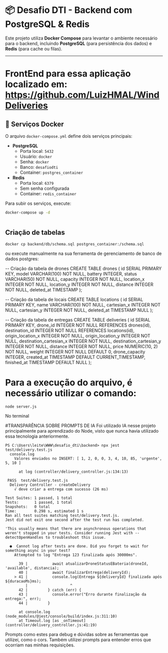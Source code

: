 # 📦 Desafio DTI - Backend com PostgreSQL & Redis

Este projeto utiliza **Docker Compose** para levantar o ambiente necessário para o backend, incluindo **PostgreSQL** (para persistência dos dados) e **Redis** (para cache ou filas).

---

# FrontEnd para essa aplicação localizado em: https://github.com/LuizHMAL/WindDeliveries

## 🐳 Serviços Docker

O arquivo `docker-compose.yml` define dois serviços principais:

- **PostgreSQL**
  - Porta local: `5432`
  - Usuário: `docker`
  - Senha: `docker`
  - Banco: `desafiodti`
  - Container: `postgres_container`
- **Redis**
  - Porta local: `6379`
  - Sem senha configurada
  - Container: `redis_container`

Para subir os serviços, execute:

```bash
docker-compose up -d



```
## Criação de tabelas

```
docker cp backend/db/schema.sql postgres_container:/schema.sql

```
ou execute manualmente na sua ferramenta de gerenciamento de banco de dados postgres:

-- Criação da tabela de drones
CREATE TABLE drones (
  id SERIAL PRIMARY KEY,
  model VARCHAR(100) NOT NULL,
  battery INTEGER,
  status VARCHAR(50) NOT NULL,
  capacity INTEGER NOT NULL,
  location_x INTEGER NOT NULL,
  location_y INTEGER NOT NULL,
  distance INTEGER NOT NULL,
  deleted_at TIMESTAMP
);

-- Criação da tabela de locais
CREATE TABLE locations (
  id SERIAL PRIMARY KEY,
  name VARCHAR(100) NOT NULL,
  cartesian_x INTEGER NOT NULL,
  cartesian_y INTEGER NOT NULL,
  deleted_at TIMESTAMP NULL
);

-- Criação da tabela de entregas
CREATE TABLE deliveries (
  id SERIAL PRIMARY KEY,
  drone_id INTEGER NOT NULL REFERENCES drones(id),
  destination_id INTEGER NOT NULL REFERENCES locations(id),
  origin_location_x INTEGER NOT NULL,
  origin_location_y INTEGER NOT NULL,
  destination_cartesian_x INTEGER NOT NULL,
  destination_cartesian_y INTEGER NOT NULL,
  distance INTEGER NOT NULL,
  price NUMERIC(10, 2) NOT NULL,
  weight INTEGER NOT NULL DEFAULT 0,
  drone_capacity INTEGER,
  created_at TIMESTAMP DEFAULT CURRENT_TIMESTAMP,
  finished_at TIMESTAMP DEFAULT NULL
);
# Para a execução do arquivo, é necessário utilizar o comando:
```
node server.js 
```
No terminal


#TRANSPARÊNCIA SOBRE PROMPTS DE IA
Foi utilizado IA nesse projeto principalmente para aprendizado do Node, visto que nunca havia utilizado essa tecnologia anteriormente.
```
PS C:\Users\leite\WWW\desafio_dti\backend> npx jest test/delivery.test.js
  console.log
    Valores enviados no INSERT: [ 1, 2, 0, 0, 3, 4, 10, 85, 'urgente', 5, 10 ]

      at log (controller/delivery_controller.js:134:13)

 PASS  test/delivery.test.js
  Delivery Controller - createDelivery
    √ deve criar a entrega com sucesso (26 ms)                                                                                                                                               
                                                                                                                                                                                             
Test Suites: 1 passed, 1 total                                                                                                                                                               
Tests:       1 passed, 1 total                                                                                                                                                               
Snapshots:   0 total
Time:        0.298 s, estimated 1 s
Ran all test suites matching test/delivery.test.js.
Jest did not exit one second after the test run has completed.

'This usually means that there are asynchronous operations that weren't stopped in your tests. Consider running Jest with --detectOpenHandles to troubleshoot this issue.

  ●  Cannot log after tests are done. Did you forget to wait for something async in your test?
    Attempted to log "Entrega 123 finalizada após 30000ms".

      39 |           await atualizarDroneStatusEBateria(droneId, 'available', distancia);
      40 |           await finalizarEntrega(deliveryId);
    > 41 |           console.log(Entrega ${deliveryId} finalizada após ${duracaoMs}ms);
         |                   ^
      42 |         } catch (err) {
      43 |           console.error("Erro durante finalização da entrega:", err);
      44 |         }

      at console.log (node_modules/@jest/console/build/index.js:311:10)
      at Timeout.log [as _onTimeout] (controller/delivery_controller.js:41:19)
```
Prompts como estes para debug e dúvidas sobre as ferramentas que utilizei, como o cors. Também utilizei prompts para entender erros que ocorriam nas minhas requisições.
